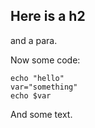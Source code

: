 

## Here is a h2

and a para.

Now some code:

```
echo "hello"
var="something"
echo $var
```

And some text.
